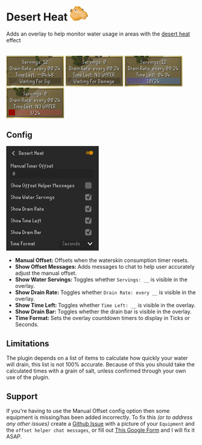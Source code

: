 # Desert Heat ![](icon.png)
Adds an overlay to help monitor water usage in areas with the [desert heat](https://oldschool.runescape.wiki/w/Desert_heat) effect
######
![img.png](READMEimages/img.png)
![img_3.png](READMEimages/img_3.png)
![img_1.png](READMEimages/img_1.png)
![img_2.png](READMEimages/img_2.png)

## Config
![img_4.png](READMEimages/img_4.png)
- <b> Manual Offset: </b> Offsets when the waterskin consumption timer resets.
- <b> Show Offset Messages: </b> Adds messages to chat to help user accurately adjust the manual offset.
- <b> Show Water Servings: </b> Toggles whether `Servings: __` is visible in the overlay.
- <b> Show Drain Rate: </b> Toggles whether `Drain Rate: every __` is visible in the overlay.
- <b> Show Time Left: </b> Toggles whether `Time Left: __` is visible in the overlay.
- <b> Show Drain Bar: </b> Toggles whether the drain bar is visible in the overlay.
- <b> Time Format: </b> Sets the overlay countdown timers to display in Ticks or Seconds.

## Limitations
The plugin depends on a list of items to calculate how quickly your water will drain, 
this list is not 100% accurate. Because of this you should take the calculated times with a grain of salt,
unless confirmed through your own use of the plugin.

## Support
If you're having to use the Manual Offset 
config option then some equipment is missing/has been added incorrectly. 
To fix this *(or to address any other issues)* create a [Github Issue](https://github.com/adam-bunce/desert-heat/issues) 
with a picture of your `Equipment` and the `offset helper chat messages`, or fill out [This Google Form](https://forms.gle/Y5YvxJsys2FuG6vW9) and I will fix it ASAP.
 